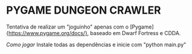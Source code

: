 # PYGAME DUNGEON CRAWLER 
Tentativa de realizar um "joguinho" apenas com o [Pygame]{https://www.pygame.org/docs/}, baseado em Dwarf Fortress e CDDA.

*Como jogar*
Instale todas as dependências e inicie com "python main.py"
